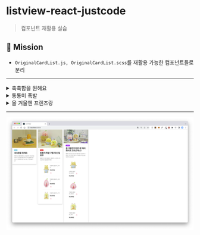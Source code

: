 # listview-react-justcode

> 컴포넌트 재활용 실습

## 🚀 Mission

- `OriginalCardList.js, OriginalCardList.scss`를 재활용 가능한 컴포넌트들로 분리

---

<details>
<summary>촉촉함을 원해요</summary>
<div markdown="1">
<br>

- 사진
- 카드 타입 (New)
- 타이틀
- 설명

</div>
</details>

<details>
<summary>통통미 폭발</summary>
<div markdown="1">
<br>

- 사진
- 카드 타입 (Good)
- 타이틀
- 설명
- 연관 상품 (리스트)

</div>
</details>

<details>
<summary>올 겨울엔 프렌즈랑</summary>
<div markdown="1">
<br>

- 사진
- 카드 타입 (Theme)
- 타이틀
- 설명
- 연관 상품 (카드)

</div>
</details>

---

![](./docs/images/listview.png)
